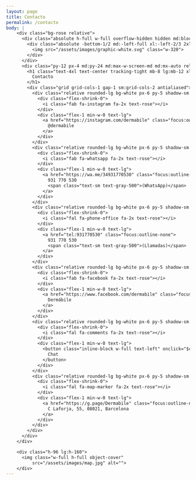 ```yaml
---
layout: page
title: Contacto
permalink: /contacto
body: |
    <div class="bg-rose relative">
      <div class="absolute h-full w-full overflow-hidden hidden md:block">
        <div class="absolute -bottom-1/2 md:-left-full xl:-left-2/3 2xl:-left-1/2">
          <img src="/assets/images/graphic-white.svg" class="w-320">
        </div>
      </div>
      <div class="py-12 px-4 md:py-24 md:max-w-screen-md md:mx-auto relative z-10">
        <h1 class="text-4xl text-center tracking-tight mb-8 lg:mb-12 xl:mb-16 sm:text-5xl xl:text-6xl font-quincy">
          Contacto
        </h1>
        <div class="grid grid-cols-1 gap-1 sm:grid-cols-2 antialiased">
          <div class="relative rounded-lg bg-white px-6 py-5 shadow-sm flex items-center space-x-3">
            <div class="flex-shrink-0">
              <i class="fab fa-instagram fa-2x text-rose"></i>
            </div>
            <div class="flex-1 min-w-0 text-lg">
              <a href="https://instagram.com/dermabile" class="focus:outline-none">
                @dermabile
              </a>
            </div>
          </div>
          <div class="relative rounded-lg bg-white px-6 py-5 shadow-sm flex items-center space-x-3">
            <div class="flex-shrink-0">
              <i class="fab fa-whatsapp fa-2x text-rose"></i>
            </div>
            <div class="flex-1 min-w-0 text-lg">
              <a href="https://wa.me/34931770530" class="focus:outline-none">
                931 770 530
                <span class="text-sm text-gray-500">(WhatsApp)</span>
              </a>
            </div>
          </div>
          <div class="relative rounded-lg bg-white px-6 py-5 shadow-sm flex items-center space-x-3">
            <div class="flex-shrink-0">
              <i class="fal fa-phone-office fa-2x text-rose"></i>
            </div>
            <div class="flex-1 min-w-0 text-lg">
              <a href="tel:931770530" class="focus:outline-none">
                931 770 530
                <span class="text-sm text-gray-500">(Llamadas)</span>
              </a>
            </div>
          </div>
          <div class="relative rounded-lg bg-white px-6 py-5 shadow-sm flex items-center space-x-3">
            <div class="flex-shrink-0">
              <i class="fab fa-facebook fa-2x text-rose"></i>
            </div>
            <div class="flex-1 min-w-0 text-lg">
              <a href="https://www.facebook.com/dermabile" class="focus:outline-none">
                Dermábile
              </a>
            </div>
          </div>
          <div class="relative rounded-lg bg-white px-6 py-5 shadow-sm flex items-center space-x-3">
            <div class="flex-shrink-0">
              <i class="fal fa-comments fa-2x text-rose"></i>
            </div>
            <div class="flex-1 min-w-0 text-lg">
              <button class="inline-block w-full text-left" onclick="$crisp.push(['do', 'chat:open'])">
                Chat
              </button>
            </div>
          </div>
          <div class="relative rounded-lg bg-white px-6 py-5 shadow-sm flex items-center space-x-3">
            <div class="flex-shrink-0">
              <i class="fal fa-map-marker fa-2x text-rose"></i>
            </div>
            <div class="flex-1 min-w-0 text-lg">
              <a href="https://g.page/Dermabile" class="focus:outline-none">
                C Laforja, 55, 08021, Barcelona
              </a>
            </div>
          </div>
        </div>
      </div>
    </div>

    <div class="h-96 lg:h-160">
      <img class="w-full h-full object-cover"
          src="/assets/images/map.jpg" alt="">
    </div>
---
```

